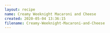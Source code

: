 ```yaml
---
layout: recipe
name: Creamy Weeknight Macaroni and Cheese
created: 2020-05-04 13:36:15
filename: Creamy-Weeknight-Macaroni-and-Cheese
---
```

